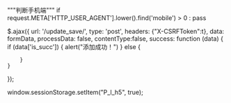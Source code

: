 

"""判断手机端"""
if request.META['HTTP_USER_AGENT'].lower().find('mobile') > 0 :
    pass

$.ajax({
    url: '/update_save/',
    type: 'post',
    headers: {"X-CSRFToken":t},
    data: formData,
    processData: false,
    contentType:false,
    success: function (data) {
        if (data['is_succ']) {
            alert("添加成功！")
        }
        else {

        }
    }
});

window.sessionStorage.setItem("P_l_h5", true);